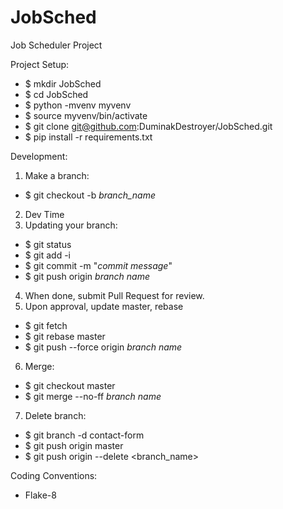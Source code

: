 # JobSched
Job Scheduler Project

Project Setup:
- $ mkdir JobSched
- $ cd JobSched
- $ python -mvenv myvenv
- $ source myvenv/bin/activate
- $ git clone git@github.com:DuminakDestroyer/JobSched.git
- $ pip install -r requirements.txt
  
Development:
1. Make a branch:
- $ git checkout -b *branch_name*
2. Dev Time
3. Updating your branch:
- $ git status
- $ git add -i
- $ git commit -m "*commit message*"
- $ git push origin *branch name*
4. When done, submit Pull Request for review.
5. Upon approval, update master, rebase
- $ git fetch
- $ git rebase master
- $ git push --force origin *branch name*
6. Merge:
- $ git checkout master
- $ git merge --no-ff *branch name*
7. Delete branch:
- $ git branch -d contact-form
- $ git push origin master
- $ git push origin --delete <branch_name>
    
Coding Conventions:
- Flake-8
